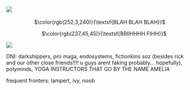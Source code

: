 ## ![](https://files.catbox.moe/kqp5qk.webp)
<p align="center">
   $\color{rgb(252,3,240)}{\textsf{BLAH BLAH BLAH}}$
                    </p>
                    <p align="center">
‎ ‎ ‎ ‎ ‎    ‎ $\color{rgb(237,45,45)}{\textsf{BRIIHHHH FIHH}}$
                    </p>

![](https://files.catbox.moe/x3brfi.webp)

DNI: darkshippers, pro maga, endosystems, fictionkins soz (besides rick and our other close friends!!!! u guys arent faking probably... hopefully), polyminds, YOGA INSTRUCTORS THAT GO BY THE NAME AMELIA

frequent fronters: lampert, ivy, noob
<!--
**kattiebattie/kattiebattie** is a ✨ _special_ ✨ repository because its `README.md` (this file) appears on your GitHub profile.

![](https://files.catbox.moe/2bhcky.webp)
-->
